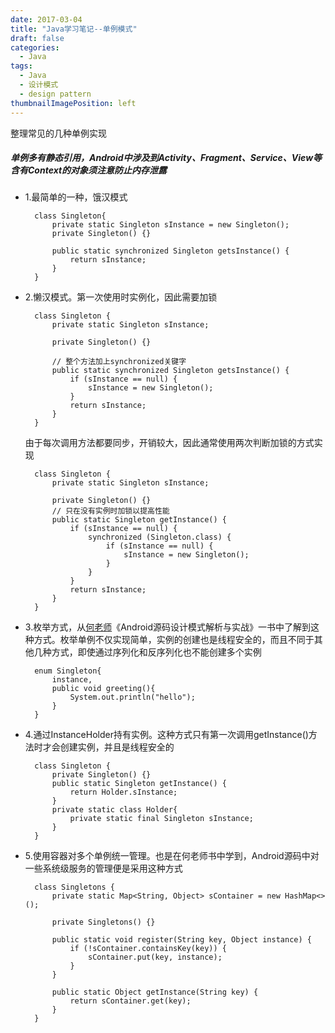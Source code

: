 ```yaml
---
date: 2017-03-04
title: "Java学习笔记--单例模式"
draft: false
categories:
  - Java
tags:
  - Java
  - 设计模式
  - design pattern
thumbnailImagePosition: left
---
```



整理常见的几种单例实现
 
<!--more-->


##### 单例多有静态引用，Android中涉及到Activity、Fragment、Service、View等含有Context的对象须注意防止内存泄露

- 1.最简单的一种，饿汉模式

        class Singleton{
            private static Singleton sInstance = new Singleton();
            private Singleton() {}
        
            public static synchronized Singleton getsInstance() {
                return sInstance;
            }
        }
    
- 2.懒汉模式。第一次使用时实例化，因此需要加锁
    
        class Singleton {
            private static Singleton sInstance;
        
            private Singleton() {}
            
            // 整个方法加上synchronized关键字
            public static synchronized Singleton getsInstance() {
                if (sInstance == null) {
                    sInstance = new Singleton();
                }
                return sInstance;
            }
        }
        
     由于每次调用方法都要同步，开销较大，因此通常使用两次判断加锁的方式实现
        
        class Singleton {
            private static Singleton sInstance;
        
            private Singleton() {}
            // 只在没有实例时加锁以提高性能
            public static Singleton getInstance() {
                if (sInstance == null) {
                    synchronized (Singleton.class) {
                        if (sInstance == null) {
                            sInstance = new Singleton();
                        }
                    }
                }
                return sInstance;
            }
        }
        
- 3.枚举方式，从[何老师](https://github.com/hehonghui)《Android源码设计模式解析与实战》一书中了解到这种方式。枚举单例不仅实现简单，实例的创建也是线程安全的，而且不同于其他几种方式，即使通过序列化和反序列化也不能创建多个实例

        enum Singleton{
            instance,
            public void greeting(){
                System.out.println("hello");
            }
        }
    
- 4.通过InstanceHolder持有实例。这种方式只有第一次调用getInstance()方法时才会创建实例，并且是线程安全的

        class Singleton {
            private Singleton() {}
            public static Singleton getInstance() {
                return Holder.sInstance;
            }
            private static class Holder{
                private static final Singleton sInstance;
            }
        }
        
- 5.使用容器对多个单例统一管理。也是在何老师书中学到，Android源码中对一些系统级服务的管理便是采用这种方式

        class Singletons {
            private static Map<String, Object> sContainer = new HashMap<>();
        
            private Singletons() {}
        
            public static void register(String key, Object instance) {
                if (!sContainer.containsKey(key)) {
                    sContainer.put(key, instance);
                }
            }
        
            public static Object getInstance(String key) {
                return sContainer.get(key);
            }
        }
